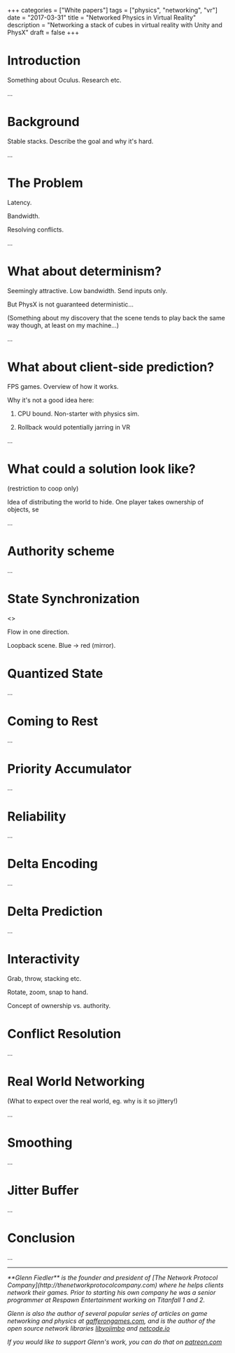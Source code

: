 +++
categories = ["White papers"]
tags = ["physics", "networking", "vr"]
date = "2017-03-31"
title = "Networked Physics in Virtual Reality"
description = "Networking a stack of cubes in virtual reality with Unity and PhysX"
draft = false
+++

# Introduction

Something about Oculus. Research etc.

...

# Background

Stable stacks. Describe the goal and why it's hard.

...

# The Problem

Latency.

Bandwidth.

Resolving conflicts.

...

# What about determinism?

Seemingly attractive. Low bandwidth. Send inputs only.

But PhysX is not guaranteed deterministic...

(Something about my discovery that the scene tends to play back the same way though, at least on my machine...)

...

# What about client-side prediction?

FPS games. Overview of how it works.

Why it's not a good idea here:

1. CPU bound. Non-starter with physics sim.

2. Rollback would potentially jarring in VR

...

# What could a solution look like?

(restriction to coop only)

Idea of distributing the world to hide. One player takes ownership of objects, se

...

# Authority scheme

...

# State Synchronization

<<Falling Stack of Cubes.>>

Flow in one direction.

Loopback scene. Blue -> red (mirror).

# Quantized State

...

# Coming to Rest

...

# Priority Accumulator

...

# Reliability

...

# Delta Encoding

...

# Delta Prediction

...

# Interactivity

Grab, throw, stacking etc.

Rotate, zoom, snap to hand.

Concept of ownership vs. authority.

# Conflict Resolution

...

# Real World Networking

(What to expect over the real world, eg. why is it so jittery!)

...

# Smoothing

...

# Jitter Buffer

...

# Conclusion

...

----- 

<i>
**Glenn Fiedler** is the founder and president of [The Network Protocol Company](http://thenetworkprotocolcompany.com) where he helps clients network their games. Prior to starting his own company he was a senior programmer at Respawn Entertainment working on Titanfall 1 and 2.

Glenn is also the author of several popular series of articles on game networking and physics at [gafferongames.com](http://www.gafferongames.com), and is the author of the open source network libraries [libyojimbo](http://www.libyojimbo.com) and [netcode.io](http://netcode.io)

If you would like to support Glenn's work, you can do that on [patreon.com](http://www.patreon.com/gafferongames)
</i>

